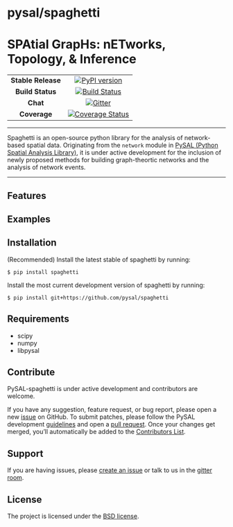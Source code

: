 
pysal/spaghetti
===============

SPAtial GrapHs: nETworks, Topology, & Inference
===============================================

| | |
| :---: | :---: |
| **Stable Release** | [![PyPI version](https://badge.fury.io/py/spaghetti.svg)](https://badge.fury.io/py/spaghetti) |
| **Build Status** | [![Build Status](https://travis-ci.org/pysal/spaghetti.svg?branch=master)](https://travis-ci.org/pysal/spaghetti) |
| **Chat** | [![Gitter](https://badges.gitter.im/pysal/Spaghetti.svg)](https://gitter.im/pysal/Spaghetti?utm_source=badge&utm_medium=badge&utm_campaign=pr-badge) |
| **Coverage** | [![Coverage Status](https://coveralls.io/repos/github/pysal/spaghetti/badge.svg)](https://coveralls.io/github/pysal/spaghetti) 

--------------------------------------

Spaghetti is an open-source python library for the analysis of network-based spatial data. Originating from the `network` module in [PySAL (Python Spatial Analysis Library)](http://pysal.org), it is under active development for the inclusion of newly proposed methods for building graph-theortic networks and the analysis of network events.

-------------------------------


Features
--------


Examples
--------


Installation
------------

(Recommended) Install the latest stable of spaghetti by running:

```
$ pip install spaghetti
```

Install the most current development version of spaghetti by running:

```
$ pip install git+https://github.com/pysal/spaghetti
```


Requirements
------------

- scipy
- numpy
- libpysal


Contribute
----------

PySAL-spaghetti is under active development and contributors are welcome.

If you have any suggestion, feature request, or bug report, please open a new [issue](https://github.com/pysal/spaghetti/issues) on GitHub. To submit patches, please follow the PySAL development [guidelines](http://pysal.readthedocs.io/en/latest/developers/index.html) and open a [pull request](https://github.com/pysal/spaghetti). Once your changes get merged, you’ll automatically be added to the [Contributors List](https://github.com/pysal/spaghetti/graphs/contributors).

Support
-------

If you are having issues, please [create an issue](https://github.com/pysal/spaghetti/issues) or talk to us in the [gitter room](https://gitter.im/pysal/spaghetti).

License
-------

The project is licensed under the [BSD license](https://github.com/pysal/spaghetti/blob/master/LICENSE.txt).

